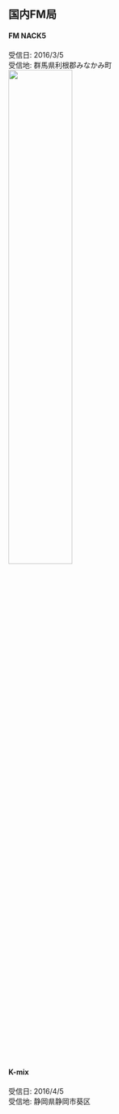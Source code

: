 ## 国内FM局
#### FM NACK5
受信日: 2016/3/5  
受信地: 群馬県利根郡みなかみ町  
<img src="https://github.com/jj1guj/jj1guj.github.io/blob/images/2019-12-21%2023.59.55.png" width=50%>  

#### K-mix
受信日: 2016/4/5  
受信地: 静岡県静岡市葵区
